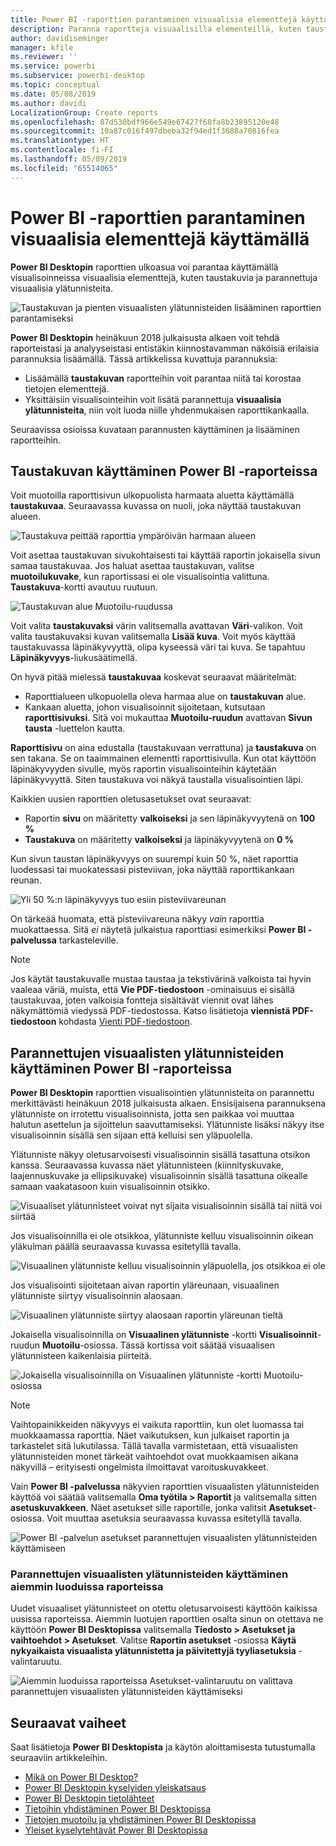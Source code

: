 ```yaml
---
title: Power BI -raporttien parantaminen visuaalisia elementtejä käyttämällä
description: Paranna raportteja visuaalisilla elementeillä, kuten taustakuvalla ja visuaalisilla ylätunnisteilla.
author: davidiseminger
manager: kfile
ms.reviewer: ''
ms.service: powerbi
ms.subservice: powerbi-desktop
ms.topic: conceptual
ms.date: 05/08/2019
ms.author: davidi
LocalizationGroup: Create reports
ms.openlocfilehash: 87d530bdf966e549e67427f68fa8b23895120e48
ms.sourcegitcommit: 10a87c016f497dbeba32f94ed1f3688a70816fea
ms.translationtype: HT
ms.contentlocale: fi-FI
ms.lasthandoff: 05/09/2019
ms.locfileid: "65514065"
---
```

# <a name="use-visual-elements-to-enhance-power-bi-reports"></a>Power BI -raporttien parantaminen visuaalisia elementtejä käyttämällä

**Power BI Desktopin** raporttien ulkoasua voi parantaa käyttämällä visualisoinneissa visuaalisia elementtejä, kuten taustakuvia ja parannettuja visuaalisia ylätunnisteita.

![Taustakuvan ja pienten visuaalisten ylätunnisteiden lisääminen raporttien parantamiseksi](media/desktop-visual-elements-for-reports/visual-elements-for-reports_01.png)

**Power BI Desktopin** heinäkuun 2018 julkaisusta alkaen voit tehdä raporteistasi ja analyyseistasi entistäkin kiinnostavamman näköisiä erilaisia parannuksia lisäämällä. Tässä artikkelissa kuvattuja parannuksia: 

* Lisäämällä **taustakuvan** raportteihin voit parantaa niitä tai korostaa tietojen elementtejä.
* Yksittäisiin visualisointeihin voit lisätä parannettuja **visuaalisia ylätunnisteita**, niin voit luoda niille yhdenmukaisen raporttikankaalla. 

Seuraavissa osioissa kuvataan parannusten käyttäminen ja lisääminen raportteihin.

## <a name="using-wallpaper-in-power-bi-reports"></a>Taustakuvan käyttäminen Power BI -raporteissa

Voit muotoilla raporttisivun ulkopuolista harmaata aluetta käyttämällä **taustakuvaa**. Seuraavassa kuvassa on nuoli, joka näyttää taustakuvan alueen. 

![Taustakuva peittää raporttia ympäröivän harmaan alueen](media/desktop-visual-elements-for-reports/visual-elements-for-reports_02.png)

Voit asettaa taustakuvan sivukohtaisesti tai käyttää raportin jokaisella sivun samaa taustakuvaa. Jos haluat asettaa taustakuvan, valitse **muotoilukuvake**, kun raportissasi ei ole visualisointia valittuna. **Taustakuva**-kortti avautuu ruutuun.

![Taustakuvan alue Muotoilu-ruudussa](media/desktop-visual-elements-for-reports/visual-elements-for-reports_03.png)

Voit valita **taustakuvaksi** värin valitsemalla avattavan **Väri**-valikon. Voit valita taustakuvaksi kuvan valitsemalla **Lisää kuva**. Voit myös käyttää taustakuvassa läpinäkyvyyttä, olipa kyseessä väri tai kuva. Se tapahtuu **Läpinäkyvyys**-liukusäätimellä.

On hyvä pitää mielessä **taustakuvaa** koskevat seuraavat määritelmät:

* Raporttialueen ulkopuolella oleva harmaa alue on **taustakuvan** alue.
* Kankaan aluetta, johon visualisoinnit sijoitetaan, kutsutaan **raporttisivuksi**. Sitä voi mukauttaa **Muotoilu-ruudun** avattavan **Sivun tausta** -luettelon kautta.

**Raporttisivu** on aina edustalla (taustakuvaan verrattuna) ja **taustakuva** on sen takana. Se on taaimmainen elementti raporttisivulla. Kun otat käyttöön läpinäkyvyyden sivulle, myös raportin visualisointeihin käytetään läpinäkyvyyttä. Siten taustakuva voi näkyä taustalla visualisointien läpi.

Kaikkien uusien raporttien oletusasetukset ovat seuraavat:

* Raportin **sivu** on määritetty **valkoiseksi** ja sen läpinäkyvyytenä on **100 %**
* **Taustakuva** on määritetty **valkoiseksi** ja läpinäkyvyytenä on **0 %**

Kun sivun taustan läpinäkyvyys on suurempi kuin 50 %, näet raporttia luodessasi tai muokatessasi pisteviivan, joka näyttää raporttikankaan reunan. 

![Yli 50 %:n läpinäkyvyys tuo esiin pisteviivareunan](media/desktop-visual-elements-for-reports/visual-elements-for-reports_04.png)

On tärkeää huomata, että pisteviivareuna näkyy *vain* raporttia muokattaessa. Sitä *ei* näytetä julkaistua raporttiasi esimerkiksi **Power BI -palvelussa** tarkasteleville.

> [!NOTE]
> Jos käytät taustakuvalle mustaa taustaa ja tekstivärinä valkoista tai hyvin vaaleaa väriä, muista, että **Vie PDF-tiedostoon** -ominaisuus ei sisällä taustakuvaa, joten valkoisia fontteja sisältävät viennit ovat lähes näkymättömiä viedyssä PDF-tiedostossa. Katso lisätietoja **viennistä PDF-tiedostoon** kohdasta [Vienti PDF-tiedostoon](desktop-export-to-pdf.md).


## <a name="using-improved-visual-headers-in-power-bi-reports"></a>Parannettujen visuaalisten ylätunnisteiden käyttäminen Power BI -raporteissa

**Power BI Desktopin** raporttien visualisointien ylätunnisteita on parannettu merkittävästi heinäkuun 2018 julkaisusta alkaen. Ensisijaisena parannuksena ylätunniste on irrotettu visualisoinnista, jotta sen paikkaa voi muuttaa halutun asettelun ja sijoittelun saavuttamiseksi. Ylätunniste lisäksi näkyy itse visualisoinnin sisällä sen sijaan että kelluisi sen yläpuolella. 

Ylätunniste näkyy oletusarvoisesti visualisoinnin sisällä tasattuna otsikon kanssa. Seuraavassa kuvassa näet ylätunnisteen (kiinnityskuvake, laajennuskuvake ja ellipsikuvake) visualisoinnin sisällä tasattuna oikealle samaan vaakatasoon kuin visualisoinnin otsikko.

![Visuaaliset ylätunnisteet voivat nyt sijaita visualisoinnin sisällä tai niitä voi siirtää](media/desktop-visual-elements-for-reports/visual-elements-for-reports_05.png)

Jos visualisoinnilla ei ole otsikkoa, ylätunniste kelluu visualisoinnin oikean yläkulman päällä seuraavassa kuvassa esitetyllä tavalla. 

![Visuaalinen ylätunniste kelluu visualisoinnin yläpuolella, jos otsikkoa ei ole](media/desktop-visual-elements-for-reports/visual-elements-for-reports_07.png)

Jos visualisointi sijoitetaan aivan raportin yläreunaan, visuaalinen ylätunniste siirtyy visualisoinnin alaosaan. 

![Visuaalinen ylätunniste siirtyy alaosaan raportin yläreunan tieltä](media/desktop-visual-elements-for-reports/visual-elements-for-reports_08.png)

Jokaisella visualisoinnilla on **Visuaalinen ylätunniste** -kortti **Visualisoinnit**-ruudun **Muotoilu**-osiossa. Tässä kortissa voit säätää visuaalisen ylätunnisteen kaikenlaisia piirteitä.

![Jokaisella visualisoinnilla on Visuaalinen ylätunniste -kortti Muotoilu-osiossa](media/desktop-visual-elements-for-reports/visual-elements-for-reports_09.png)

> [!NOTE]
> Vaihtopainikkeiden näkyvyys ei vaikuta raporttiin, kun olet luomassa tai muokkaamassa raporttia. Näet vaikutuksen, kun julkaiset raportin ja tarkastelet sitä lukutilassa. Tällä tavalla varmistetaan, että visuaalisten ylätunnisteiden monet tärkeät vaihtoehdot ovat muokkaamisen aikana näkyvillä – erityisesti ongelmista ilmoittavat varoituskuvakkeet.

Vain **Power BI -palvelussa** näkyvien raporttien visuaalisten ylätunnisteiden käyttöä voi säätää valitsemalla **Oma työtila > Raportit** ja valitsemalla sitten **asetuskuvakkeen**. Näet asetukset sille raportille, jonka valitsit **Asetukset**-osiossa. Voit muuttaa asetuksia seuraavassa kuvassa esitetyllä tavalla.

![Power BI -palvelun asetukset parannettujen visuaalisten ylätunnisteiden käyttämiseen](media/desktop-visual-elements-for-reports/visual-elements-for-reports_10.png)

### <a name="enabling-improved-visual-headers-for-existing-reports"></a>Parannettujen visuaalisten ylätunnisteiden käyttäminen aiemmin luoduissa raporteissa

Uudet visuaaliset ylätunnisteet on otettu oletusarvoisesti käyttöön kaikissa uusissa raporteissa. Aiemmin luotujen raporttien osalta sinun on otettava ne käyttöön **Power BI Desktopissa** valitsemalla **Tiedosto > Asetukset ja vaihtoehdot > Asetukset**. Valitse **Raportin asetukset** -osiossa **Käytä nykyaikaista visuaalista ylätunnistetta ja päivitettyjä tyyliasetuksia** -valintaruutu.

![Aiemmin luoduissa raporteissa Asetukset-valintaruutu on valittava parannettujen visuaalisten ylätunnisteiden käyttämiseksi](media/desktop-visual-elements-for-reports/visual-elements-for-reports_06.png)


## <a name="next-steps"></a>Seuraavat vaiheet
Saat lisätietoja **Power BI Desktopista** ja käytön aloittamisesta tutustumalla seuraaviin artikkeleihin.

* [Mikä on Power BI Desktop?](desktop-what-is-desktop.md)
* [Power BI Desktopin kyselyiden yleiskatsaus](desktop-query-overview.md)
* [Power BI Desktopin tietolähteet](desktop-data-sources.md)
* [Tietoihin yhdistäminen Power BI Desktopissa](desktop-connect-to-data.md)
* [Tietojen muotoilu ja yhdistäminen Power BI Desktopissa](desktop-shape-and-combine-data.md)
* [Yleiset kyselytehtävät Power BI Desktopissa](desktop-common-query-tasks.md)   

